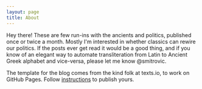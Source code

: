```yaml
---
layout: page
title: About
---
```


Hey there! These are few run-ins with the ancients and politics, published once
or twice a month. Mostly I'm interested in whether classics can rewire our
politics. If the posts ever get read it would be a good thing, and if you know
of an elegant way to automate transliteration from Latin to Ancient
Greek alphabet and vice-versa, please let me know @smitrovic.

The template for the blog comes from the kind folk at texts.io, to work on
GitHub Pages. Follow [instructions](http://www.texts.io/support/0017/) to
publish yours.

